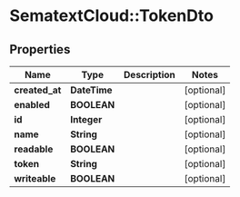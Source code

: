 # SematextCloud::TokenDto

## Properties

| Name           | Type         | Description | Notes      |
| -------------- | ------------ | ----------- | ---------- |
| **created_at** | **DateTime** |             | [optional] |
| **enabled**    | **BOOLEAN**  |             | [optional] |
| **id**         | **Integer**  |             | [optional] |
| **name**       | **String**   |             | [optional] |
| **readable**   | **BOOLEAN**  |             | [optional] |
| **token**      | **String**   |             | [optional] |
| **writeable**  | **BOOLEAN**  |             | [optional] |
